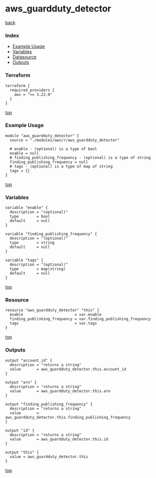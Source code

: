 # aws_guardduty_detector

[back](../aws.md)

### Index

- [Example Usage](#example-usage)
- [Variables](#variables)
- [Datasource](#datasource)
- [Outputs](#outputs)

### Terraform

```hcl
terraform {
  required_providers {
    aws = ">= 3.22.0"
  }
}
```

[top](#index)

### Example Usage

```hcl
module "aws_guardduty_detector" {
  source = "./modules/aws/r/aws_guardduty_detector"

  # enable - (optional) is a type of bool
  enable = null
  # finding_publishing_frequency - (optional) is a type of string
  finding_publishing_frequency = null
  # tags - (optional) is a type of map of string
  tags = {}
}
```

[top](#index)

### Variables

```hcl
variable "enable" {
  description = "(optional)"
  type        = bool
  default     = null
}

variable "finding_publishing_frequency" {
  description = "(optional)"
  type        = string
  default     = null
}

variable "tags" {
  description = "(optional)"
  type        = map(string)
  default     = null
}
```

[top](#index)

### Resource

```hcl
resource "aws_guardduty_detector" "this" {
  enable                       = var.enable
  finding_publishing_frequency = var.finding_publishing_frequency
  tags                         = var.tags
}
```

[top](#index)

### Outputs

```hcl
output "account_id" {
  description = "returns a string"
  value       = aws_guardduty_detector.this.account_id
}

output "arn" {
  description = "returns a string"
  value       = aws_guardduty_detector.this.arn
}

output "finding_publishing_frequency" {
  description = "returns a string"
  value       = aws_guardduty_detector.this.finding_publishing_frequency
}

output "id" {
  description = "returns a string"
  value       = aws_guardduty_detector.this.id
}

output "this" {
  value = aws_guardduty_detector.this
}
```

[top](#index)